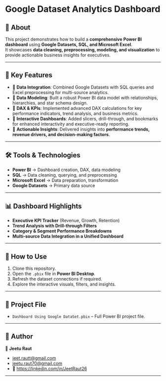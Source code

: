# Google Dataset Analytics Dashboard

## 📌 About
This project demonstrates how to build a **comprehensive Power BI dashboard** using **Google Datasets, SQL, and Microsoft Excel**.  
It showcases **data cleaning, preprocessing, modeling, and visualization** to provide actionable business insights for executives.  

---

## 🎯 Key Features
- 🔹 **Data Integration**: Combined Google Datasets with SQL queries and Excel preprocessing for multi-source analytics.  
- 🔹 **Data Modeling**: Built a robust Power BI data model with relationships, hierarchies, and star schema design.  
- 🔹 **DAX & KPIs**: Implemented advanced DAX calculations for key performance indicators, trend analysis, and business metrics.  
- 🔹 **Interactive Dashboards**: Added slicers, drill-through, and bookmarks for enhanced interactivity and executive-ready reporting.  
- 🔹 **Actionable Insights**: Delivered insights into **performance trends, revenue drivers, and decision-making factors**.  

---

## 🛠️ Tools & Technologies
- **Power BI** → Dashboard creation, DAX, data modeling  
- **SQL** → Data cleaning, querying, and preprocessing  
- **Microsoft Excel** → Data preparation, transformation  
- **Google Datasets** → Primary data source  

---
 
## 📊 Dashboard Highlights
- **Executive KPI Tracker** (Revenue, Growth, Retention)  
- **Trend Analysis with Drill-through Filters**  
- **Category & Segment Performance Breakdowns**  
- **Multi-source Data Integration in a Unified Dashboard**  

---

## 🚀 How to Use
1. Clone this repository.
2. Open the `.pbix` file in **Power BI Desktop**.
3. Refresh the dataset connections if required.
4. Explore the interactive visuals, filters, and insights.

---

## 📂 Project File
- `Dashboard Using Google DataSet.pbix` – Full Power BI project file.

---

## 📌 Author
👤 **Jeetu Raut**   
- jeet.rautt@gmail.com
- jeetu.raut70@gmail.com
- 🔗 https://linkedin.com/in/JeetRaut26
 
---
